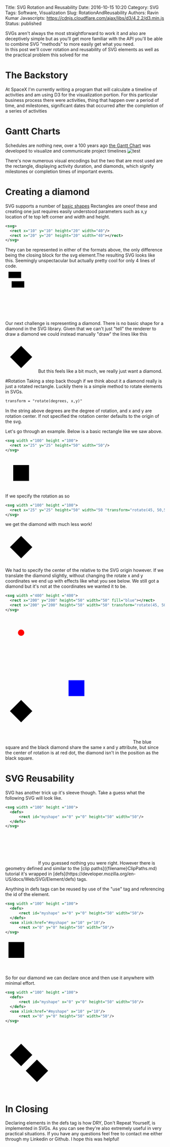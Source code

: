Title: SVG Rotation and Reusability
Date: 2016-10-15 10:20
Category: SVG 
Tags: Software, Visualization
Slug: RotationAndReusability 
Authors: Ravin Kumar
Javascripts: https://cdnjs.cloudflare.com/ajax/libs/d3/4.2.2/d3.min.js 
Status: published

SVGs aren't always the most straightforward to work it and also are deceptively
simple but as you'll get more familiar with the API you'll be able to
combine SVG "methods" to more easily get what you need.  
In this post we'll cover rotation and reusability of SVG elements as well
as the practical problem this solved for me

# The Backstory
At SpaceX I'm currently writing a program that will calculate a timeline
of activities and am using D3 for the visualization portion. For this particular
business process there were activities, thing that happen over a period of time,
and milestones, significant dates that occurred after the completion of
a series of activities

# Gantt Charts
Schedules are nothing new, over a 100 years ago 
[the Gantt Chart](https://en.wikipedia.org/wiki/Gantt_chart) was developed
to visualize and communicate project timelines
![test]( https://upload.wikimedia.org/wikipedia/commons/0/0b/ConceptDraw_Project_Gantt_Chart.png)

There's now numerous visual encodings but the two that are most used are
the rectangle, displaying activity duration, and diamonds, which signify milestones
or completion times of important events.
<div id="unclipped"></div>

# Creating a diamond
SVG supports a number of 
[basic shapes]( https://developer.mozilla.org/en-US/docs/Web/SVG/Tutorial/Basic_Shapes)
Rectangles are oneof these and creating one just requires easily understood parameters
such as x,y location of te top left corner and width and height.

```xml
<svg>
  <rect x="10" y="10" height="20" width="40"/>
  <rect x="20" y="20" height="20" width="40"></rect>
</svg>
```
They can be represented in either of the formats above, the only difference
being the closing block for the svg element.The resulting SVG looks like this.
Seemingly unspectacular but actually pretty cool for only 4 lines of code.  
<svg>
  <rect x="10" y="10" height="20" width="40"/>
  <rect x="20" y="40" height="20" width="40"></rect>
</svg>

Our next challenge is representing a diamond. There is no basic shape for a
diamond in the SVG library. Given that we can't just "tell" the renderer
to draw a diamond we could instead manually "draw" the lines like this

<svg width=100 height=100>
  <path d="M50 15 L15 50 L50 85 L85 50 Z"></path>
</svg>
But this feels like a bit much, we really just want a diamond.

#Rotation
Taking a step back though if we think about it a diamond really is just 
a rotated rectangle. Luckily there is a simple method to rotate elements in SVGs.

```xml
transform = "rotate(degrees, x,y)"
```
In the string above degrees are the degree of rotation, and x and y are
rotation center. If not specified the rotation center defaults to the origin
of the svg.

Let's go through an example. Below is a basic rectangle like we saw above.
```xml
<svg width ="100" height ="100">
  <rect x="25" y="25" height="50" width="50"/>
</svg>
```
<svg width ="100" height ="100">
  <rect x="25" y="25" height="50" width="50"></rect>
</svg>  

If we specify the rotation as so

```xml
<svg width ="100" height ="100">
  <rect x="25" y="25" height="50" width="50 "transform="rotate(45, 50,50)"></rect>
</svg>
```
we get the diamond with much less work!

<svg width ="100" height ="100">
  <rect x="25" y="25" height="50" width="50" transform="rotate(45, 50,50)"></rect>
</svg>

We had to specify the center of the relative to the SVG origin however. If we
translate the diamond slightly, without changing the rotate x and y coordinates
we end up with effects like what you see below. We still got a diamond
but it's not at the coordinates we wanted it to be.
```xml
<svg width ="400" height ="400">
  <rect x="200" y="200" height="50" width="50" fill="blue"></rect>
  <rect x="200" y="200" height="50" width="50" transform="rotate(45, 50,50)"></rect>
</svg>
```

<svg width ="400" height ="400">
  <rect x="200" y="200" height="50" width="50" fill="blue"></rect>
  <rect x="200" y="200" height="50" width="50" transform="rotate(45, 50,50)"></rect>
  <circle cx="50" cy="50" r="10" fill="red"></circle>
</svg>
The blue square and the black diamond share the same x and y attribute, but since
the center of rotation is at red dot, the diamond isn't in the position as the
black square.

# SVG Reusability
SVG has another trick up it's sleeve though. Take a guess what the following
SVG will look like.

```xml
<svg width ="100" height ="100">
  <defs>
      <rect id="myshape" x="0" y="0" height="50" width="50"/>
  </defs>
</svg>
```
<svg width ="100" height ="100">
  <defs>
      <rect id="myshape" x="0" y="0" height="50" width="50"/>
  </defs>
</svg>
If you guessed nothing you were right. However there is geometry defined
and similar to the [clip paths]({filename}ClipPaths.md) tutorial it's wrapped
in [defs](https://developer.mozilla.org/en-US/docs/Web/SVG/Element/defs) tags.

Anything in defs tags can be reused by use of the "use" tag and referencing
the id of the element.

```xml
<svg width ="100" height ="100">
  <defs>
      <rect id="myshape" x="0" y="0" height="50" width="50"/>
  </defs>
  <use xlink:href="#myshape" x="10" y="10"/>
      <rect x="0" y="0" height="50" width="50"/>
</svg>
```
<svg width ="100" height ="100">
  <defs>
      <rect id="myshape" x="0" y="0" height="50" width="50"/>
  </defs>
  <use xlink:href="#myshape" x="10" y="10"/>
</svg>

So for our diamond we can declare once and then use it anywhere with minimal effort.
```xml
<svg width ="100" height ="100">
  <defs>
      <rect id="myshape" x="0" y="0" height="50" width="50"/>
  </defs>
  <use xlink:href="#myshape" x="10" y="10"/>
      <rect x="0" y="0" height="50" width="50"/>
</svg>
```
<svg width ="200" height ="200">
  <defs>
      <rect id="diamond" height="50" width="50" transform="rotate(45)">
  </defs>
  <use xlink:href="#diamond" x="50" y="50"/>
  <use xlink:href="#diamond" x="100" y="100"/>
</svg>

# In Closing
Declaring elements in the defs tag is how DRY, Don't Repeat Yourself, is 
implemented in SVGs. As you can see they're also extremely useful in
very practical situations. If you have any questions feel free to contact
me either through my Linkedin or Github. I hope this was helpful!
